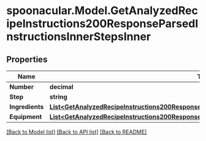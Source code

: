 # spoonacular.Model.GetAnalyzedRecipeInstructions200ResponseParsedInstructionsInnerStepsInner

## Properties

Name | Type | Description | Notes
------------ | ------------- | ------------- | -------------
**Number** | **decimal** |  | 
**Step** | **string** |  | 
**Ingredients** | [**List&lt;GetAnalyzedRecipeInstructions200ResponseParsedInstructionsInnerStepsInnerIngredientsInner&gt;**](GetAnalyzedRecipeInstructions200ResponseParsedInstructionsInnerStepsInnerIngredientsInner.md) |  | [optional] 
**Equipment** | [**List&lt;GetAnalyzedRecipeInstructions200ResponseParsedInstructionsInnerStepsInnerIngredientsInner&gt;**](GetAnalyzedRecipeInstructions200ResponseParsedInstructionsInnerStepsInnerIngredientsInner.md) |  | [optional] 

[[Back to Model list]](../README.md#documentation-for-models) [[Back to API list]](../README.md#documentation-for-api-endpoints) [[Back to README]](../README.md)

